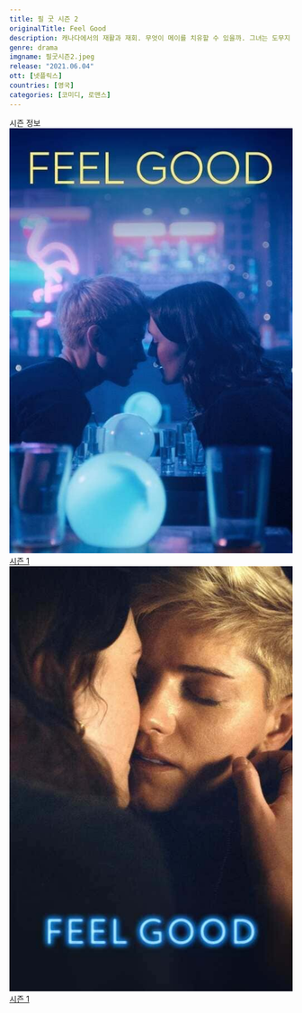 ```yaml
---
title: 필 굿 시즌 2
originalTitle: Feel Good
description: 캐나다에서의 재활과 재회. 무엇이 메이를 치유할 수 있을까. 그녀는 도무지 알 수가 없다. 한편, 낙담한 조지는 새로운 일을 찾는다. 메이 없는 삶에서 마음을 쏟을 무언가가 필요해!
genre: drama
imgname: 필굿시즌2.jpeg
release: "2021.06.04"
ott: [넷플릭스]
countries: [영국]
categories: [코미디, 로맨스]
---
```


<div class="title bold">시즌 정보</div>

<div class="season-list">
<div class="item">
<a href="https://lesflix.github.io/drama/필굿시즌1" >
<img src="/poster/필굿시즌1.jpeg" alt="필굿시즌1 포스터 ">
시즌 1</a>
</div>

<div class="item">
<a href="https://lesflix.github.io/drama/필굿시즌2" >
<img src="/poster/필굿시즌2.jpeg" alt="필굿시즌2 포스터 ">
시즌 1</a>
</div>
</div>
